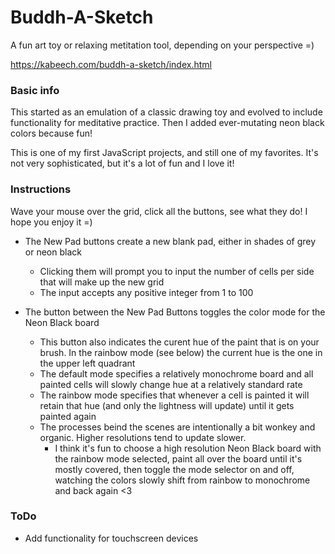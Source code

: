 # Buddh-A-Sketch

A fun art toy or relaxing metitation tool, depending on your perspective =)

https://kabeech.com/buddh-a-sketch/index.html

### Basic info

This started as an emulation of a classic drawing toy and evolved to include
functionality for meditative practice. Then I added ever-mutating neon black
colors because fun!

This is one of my first JavaScript projects, and still one of my favorites. It's
not very sophisticated, but it's a lot of fun and I love it!

### Instructions

Wave your mouse over the grid, click all the buttons, see what they do! I hope
you enjoy it =)

- The New Pad buttons create a new blank pad, either in shades of grey or neon
  black
  - Clicking them will prompt you to input the number of cells per side that
    will make up the new grid
  - The input accepts any positive integer from 1 to 100

- The button between the New Pad Buttons toggles the color mode for the Neon
  Black board
  - This button also indicates the curent hue of the paint that is on your
    brush. In the rainbow mode (see below) the current hue is the one in the
    upper left quadrant
  - The default mode specifies a relatively monochrome board and all painted
    cells will slowly change hue at a relatively standard rate
  - The rainbow mode specifies that whenever a cell is painted it will retain
    that hue (and only the lightness will update) until it gets painted again
  - The processes beind the scenes are intentionally a bit wonkey and organic.
    Higher resolutions tend to update slower.
    - I think it's fun to choose a high resolution Neon Black board with the
      rainbow mode selected, paint all over the board until it's mostly covered,
      then toggle the mode selector on and off, watching the colors slowly shift
      from rainbow to monochrome and back again <3

### ToDo

- Add functionality for touchscreen devices

